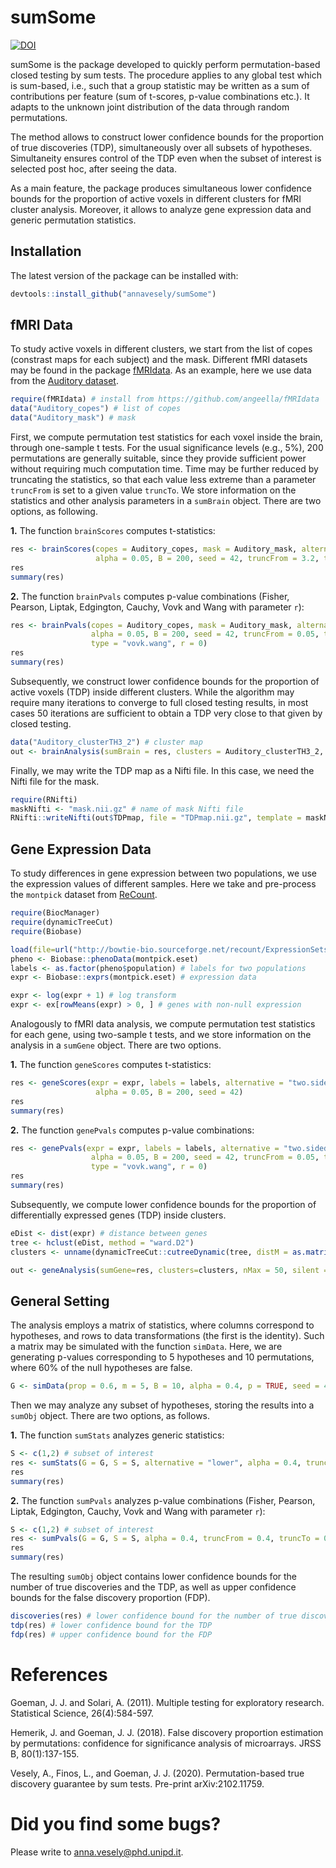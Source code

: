 # sumSome
[![DOI](https://zenodo.org/badge/324800427.svg)](https://zenodo.org/badge/latestdoi/324800427)

sumSome is the package developed to quickly perform permutation-based closed testing by sum tests. The procedure applies to any global test which is sum-based, i.e., such that a group statistic may be written as a sum of contributions per feature (sum of t-scores, p-value combinations etc.). It adapts to the unknown joint distribution of the data through random permutations.

The method allows to construct lower confidence bounds for the proportion of true discoveries (TDP), simultaneously over all subsets of hypotheses. Simultaneity ensures control of the TDP even when the subset of interest is selected post hoc, after seeing the data.

As a main feature, the package produces simultaneous lower confidence bounds for the proportion of active voxels in different clusters for fMRI cluster analysis. Moreover, it allows to analyze gene expression data and generic permutation statistics.


## Installation

The latest version of the package can be installed with:

``` r
devtools::install_github("annavesely/sumSome")
```


## fMRI Data
To study active voxels in different clusters, we start from the list of copes (constrast maps for each subject) and the mask. Different fMRI datasets may be found in the package [fMRIdata](https://github.com/angeella/fMRIdata). As an example, here we use data from the [Auditory dataset](https://openneuro.org/datasets/ds000116/versions/00003).

``` r
require(fMRIdata) # install from https://github.com/angeella/fMRIdata
data("Auditory_copes") # list of copes
data("Auditory_mask") # mask
```

First, we compute permutation test statistics for each voxel inside the brain, through one-sample t tests. For the usual significance levels (e.g., 5%), 200 permutations are generally suitable, since they provide sufficient power without requiring much computation time. Time may be further reduced by truncating the statistics, so that each value less extreme than a parameter ```truncFrom``` is set to a given value ```truncTo```. We store information on the statistics and other analysis parameters in a ```sumBrain``` object. There are two options, as following.

**1.** The function ```brainScores``` computes t-statistics:

``` r
res <- brainScores(copes = Auditory_copes, mask = Auditory_mask, alternative = "two.sided",
                   alpha = 0.05, B = 200, seed = 42, truncFrom = 3.2, truncTo = 0)
res
summary(res)
```

**2.** The function ```brainPvals``` computes p-value combinations (Fisher, Pearson, Liptak, Edgington, Cauchy, Vovk and Wang with parameter ```r```):

``` r
res <- brainPvals(copes = Auditory_copes, mask = Auditory_mask, alternative = "two.sided",
                  alpha = 0.05, B = 200, seed = 42, truncFrom = 0.05, truncTo = 0.5,
                  type = "vovk.wang", r = 0)
res
summary(res)
```

Subsequently, we construct lower confidence bounds for the proportion of active voxels (TDP) inside different clusters. While the algorithm may require many iterations to converge to full closed testing results, in most cases 50 iterations are sufficient to obtain a TDP very close to that given by closed testing.

``` r
data("Auditory_clusterTH3_2") # cluster map
out <- brainAnalysis(sumBrain = res, clusters = Auditory_clusterTH3_2, nMax = 50, silent = FALSE)
```


Finally, we may write the TDP map as a Nifti file. In this case, we need the Nifti file for the mask.

``` r
require(RNifti)
maskNifti <- "mask.nii.gz" # name of mask Nifti file
RNifti::writeNifti(out$TDPmap, file = "TDPmap.nii.gz", template = maskNifti)
```


## Gene Expression Data
To study differences in gene expression between two populations, we use the expression values of different samples. Here we take and pre-process the ```montpick``` dataset from [ReCount](http://bowtie-bio.sourceforge.net/recount/index.shtml).

``` r
require(BiocManager)
require(dynamicTreeCut)
require(Biobase)

load(file=url("http://bowtie-bio.sourceforge.net/recount/ExpressionSets/montpick_eset.RData"))
pheno <- Biobase::phenoData(montpick.eset)
labels <- as.factor(pheno$population) # labels for two populations
expr <- Biobase::exprs(montpick.eset) # expression data

expr <- log(expr + 1) # log transform
expr <- ex[rowMeans(expr) > 0, ] # genes with non-null expression
```

Analogously to fMRI data analysis, we compute permutation test statistics for each gene, using two-sample t tests, and we store information on the analysis in a ```sumGene``` object. There are two options.

**1.** The function ```geneScores``` computes t-statistics:

``` r
res <- geneScores(expr = expr, labels = labels, alternative = "two.sided",
                   alpha = 0.05, B = 200, seed = 42)
res
summary(res)
```

**2.** The function ```genePvals``` computes p-value combinations:

``` r
res <- genePvals(expr = expr, labels = labels, alternative = "two.sided",
                  alpha = 0.05, B = 200, seed = 42, truncFrom = 0.05, truncTo = 0.5,
                  type = "vovk.wang", r = 0)
res
summary(res)
```

Subsequently, we compute lower confidence bounds for the proportion of differentially expressed genes (TDP) inside clusters.

``` r
eDist <- dist(expr) # distance between genes
tree <- hclust(eDist, method = "ward.D2")
clusters <- unname(dynamicTreeCut::cutreeDynamic(tree, distM = as.matrix(eDist)))

out <- geneAnalysis(sumGene=res, clusters=clusters, nMax = 50, silent = FALSE)
```



## General Setting
The analysis employs a matrix of statistics, where columns correspond to hypotheses, and rows to data transformations (the first is the identity). Such a matrix may be simulated with the function ```simData```. Here, we are generating p-values corresponding to 5 hypotheses and 10 permutations, where 60% of the null hypotheses are false.

``` r 
G <- simData(prop = 0.6, m = 5, B = 10, alpha = 0.4, p = TRUE, seed = 42)
```

Then we may analyze any subset of hypotheses, storing the results into a ```sumObj``` object. There are two options, as follows.

**1.** The function ```sumStats``` analyzes generic statistics:

``` r
S <- c(1,2) # subset of interest
res <- sumStats(G = G, S = S, alternative = "lower", alpha = 0.4, truncFrom = 0.4, truncTo = 0.5)
res
summary(res)
```

**2.** The function ```sumPvals``` analyzes p-value combinations (Fisher, Pearson, Liptak, Edgington, Cauchy, Vovk and Wang with parameter ```r```):

``` r
S <- c(1,2) # subset of interest
res <- sumPvals(G = G, S = S, alpha = 0.4, truncFrom = 0.4, truncTo = 0.5, type = "vovk.wang", r = 0)
res
summary(res)
```

The resulting ```sumObj``` object contains lower confidence bounds for the number of true discoveries and the TDP, as well as upper confidence bounds for the false discovery proportion (FDP). 

``` r
discoveries(res) # lower confidence bound for the number of true discoveries
tdp(res) # lower confidence bound for the TDP
fdp(res) # upper confidence bound for the FDP
```

# References
Goeman, J. J. and Solari, A. (2011). Multiple testing for exploratory research. Statistical Science, 26(4):584-597.

Hemerik, J. and Goeman, J. J. (2018). False discovery proportion estimation by permutations: confidence for significance analysis of microarrays. JRSS B, 80(1):137-155.

Vesely, A., Finos, L., and Goeman, J. J. (2020). Permutation-based true discovery guarantee by sum tests. Pre-print arXiv:2102.11759.

# Did you find some bugs?

Please write to anna.vesely@phd.unipd.it.

